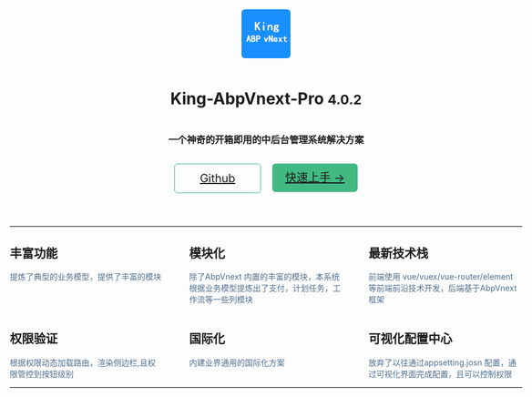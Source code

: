 <!-- <img src="/_media/icon.jpg" align="center" style="border-radius:6px">

# King-AbpVnext-Pro<small>4.0.2</small>

> 一个神奇的文档网站生成器。



[GitHub](https://github.com/menglou/menglou.github.io.git)
[快速上手 → ](/zh-cn/introduce) -->



<div class="cover-container">
  <div>
    <img src="/_media/icon.jpg" align="center" style="border-radius:6px">
  </div>
  <div style="margin-top:15px">
    <h1>
     <a>
       <span style="">King-AbpVnext-Pro</span>
       <small>4.0.2</small>
     </a>
    </h1>
  </div>
  <div>
     <h3>一个神奇的开箱即用的中后台管理系统解决方案</h3>
  </div>
  <div class="btndiv">
      <span style="margin-right:10px;border: 1px solid #42b983;">
         <a href="https://github.com/menglou/menglou.github.io.git" >Github</a>
      </span>
      <span style="margin-left:10px;background-color:#42b983">
        <a href="#/zh-cn/introduce" >快速上手 →</a>
      </span>
  </div>
  <div class="contentdiv">
       <div class="line"></div>
       <div class="introducediv">
           <div class="itemdiv">
             <div class="itemcontent">
                <h2>丰富功能</h2>
                <p>提炼了典型的业务模型，提供了丰富的模块</p>
             </div>
              <div class="itemcontent">
                <h2>模块化</h2>
                <p>除了AbpVnext 内置的丰富的模块，本系统根据业务模型提炼出了支付，计划任务，工作流等一些列模块</p>
             </div>
              <div class="itemcontent">
                <h2>最新技术栈</h2>
                <p>前端使用 vue/vuex/vue-router/element 等前端前沿技术开发，后端基于AbpVnext框架</p>
             </div>
           </div>
           <div class="itemdiv">
             <div class="itemcontent">
                <h2>权限验证</h2>
                <p>根据权限动态加载路由，渲染侧边栏,且权限管控到按钮级别</p>
             </div>
              <div class="itemcontent">
                <h2>国际化</h2>
                <p>内建业界通用的国际化方案</p>
             </div>
              <div class="itemcontent">
                <h2>可视化配置中心</h2>
                <p>放弃了以往通过appsetting.josn 配置，通过可视化界面完成配置，且可以控制权限</p>
             </div>
           </div>
       </div>
       <div class="line"></div>
  </div>
</div> 


<style>
  section.cover{
      align-items:flex-start !important;
      padding-top:140px
  }
  .cover-container{
      display:flex;
      flex-direction: column;
      justify-content: center;
      align-items:center ;
  }
  .btndiv{
      height:50px;
      display:inline-flex;
      flex-direction: row;
      justify-content: space-between;
      margin-top:15px;
  }
  .btndiv span {
      border-radius:6px;
      height:50px;
      width:150px;
      text-align:center;
      line-height:50px;
      color:#fff;
      font-size:20px
  }
  .contentdiv{
      display:inline-flex;
      flex-direction: column;
      justify-content: center;
      align-items:center ;
      width:900px;
      margin-top:60px;
      
  }
  .line{
      width:900px;
      height:1px;
      background-color:black;
  }
  .introducediv{
      width:900px;
      display:flex;
      flex-direction: column;
      justify-content: center;
      align-items:center ;
  }
  .itemdiv{
     width:900px;
    display:flex;
    flex-wrap: wrap;
    align-items: flex-start;
    align-content: stretch;
    justify-content: space-between;
  }
  .itemcontent{
    flex-grow: 1;
    flex-basis: 30%;
    max-width: 30%;
  }
  .itemcontent p{
    color:#4e6e8e;
     text-align: left;
  }

  .itemcontent h2{
     text-align: left;
  }
</style> 
